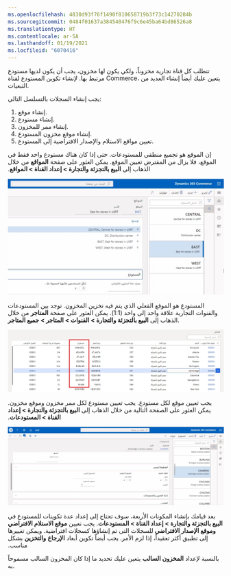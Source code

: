 ```yaml
---
ms.openlocfilehash: 4830d93f76f1490f810658719b3f73c14270284b
ms.sourcegitcommit: 0484f01637a384540476f9c6e45ba64bd86526a8
ms.translationtype: HT
ms.contentlocale: ar-SA
ms.lasthandoff: 01/19/2021
ms.locfileid: "6070416"
---
```

تتطلب كل قناة تجارية مخزوناً، ولكي يكون لها مخزون، يجب أن يكون لديها مستودع مرتبط بها. لإنشاء تكوين المستودع لقناة Commerce، يتعين عليك أيضاً إنشاء العديد من التبعيات. 

يجب إنشاء السجلات بالتسلسل التالي:

1.  إنشاء موقع.
2.  إنشاء مستودع.
3.  إنشاء ممر للمخزون.
4.  إنشاء موقع مخزون المستودع.
5.  تعيين مواقع الاستلام والإصدار الافتراضية إلى المستودع. 

إن الموقع هو تجميع منطقي للمستودعات. حتى إذا كان هناك مستودع واحد فقط في الموقع، فلا يزال من المفترض تعيين الموقع. يمكن العثور على صفحة **المواقع** من خلال الذهاب إلى **‬‏‫‬‏‫البيع بالتجزئة والتجارة > ‏‫إعداد القناة‬ > المواقع**.


![لقطة شاشة لصفحة المواقع في Dynamics 365 Commerce.](../media/sites-08-ss.jpg) 

المستودع هو الموقع الفعلي الذي يتم فيه تخزين المخزون. توجد بين المستودعات والقنوات التجارية علاقة واحد إلى واحد (1:1). يمكن العثور على صفحة **المتاجر** من خلال الذهاب إلى **‬‏‫‬‏‫البيع بالتجزئة والتجارة > القنوات‬ > المتاجر > جميع المتاجر**.

 
[ ![لقطة شاشة لصفحة المتاجر في Dynamics 365 Commerce.](../media/stores-09-ssm.jpg) ](../media/stores-09-ssm.jpg#lightbox)

يجب تعيين موقع لكل مستودع. يجب تعيين مستودع لكل ممر مخزون وموقع مخزون. يمكن العثور على الصفحة التالية من خلال الذهاب إلى **‬‏‫‬‏‫البيع بالتجزئة والتجارة > ‏‫إعداد القناة‬ > المستودعات**.

 
[ ![لقطة شاشة لصفحة المستودعات في Dynamics 365 Commerce.](../media/warehouses-10-ss.jpg) ](../media/warehouses-10-ss.jpg#lightbox)

بعد قيامك بإنشاء المكونات الأربعة، سوف تحتاج إلى إعداد عدة تكوينات للمستودع في **البيع بالتجزئة والتجارة > ‏‫إعداد القناة > المستودعات**. يجب تعيين **موقع الاستلام الافتراضي** **وموقع الإصدار الافتراضي** للسجلات التي تم إنشاؤها كسجلات افتراضية. ويمكن تغييرها إلى تطبيق أكثر تعقيداً، إذا لزم الأمر. يجب أيضاً تكوين أبعاد **الإرجاع** **والتخزين** بشكل مناسب. 

بالنسبة لإعداد **المخزون السالب** يتعين عليك تحديد ما إذا كان المخزون السالب مسموحاً به. 


